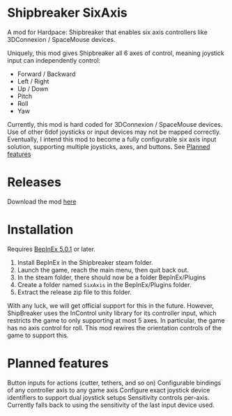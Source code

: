 # Shipbreaker SixAxis

A mod for Hardpace: Shipbreaker that enables six axis controllers like 3DConnexion / SpaceMouse devices.

Uniquely, this mod gives Shipbreaker all 6 axes of control, meaning joystick input can independently control:

- Forward / Backward
- Left / Right
- Up / Down
- Pitch
- Roll
- Yaw

Currently, this mod is hard coded for 3DConnexion / SpaceMouse devices.  Use of other 6dof joysticks or input devices may not be mapped correctly.
Eventually, I intend this mod to become a fully configurable six axis input solution, supporting multiple joysticks, axes, and buttons.  See [Planned features](#planned-features)

# Releases

Download the mod [here](https://github.com/RoboPhred/shipbreaker-sixaxis/releases)

# Installation

Requires [BepInEx 5.0.1](https://github.com/BepInEx/BepInEx/releases) or later.

1. Install BepInEx in the Shipbreaker steam folder.
2. Launch the game, reach the main menu, then quit back out.
3. In the steam folder, there should now be a folder BepInEx/Plugins
4. Create a folder named `SixAxis` in the BepInEx/Plugins folder.
5. Extract the release zip file to this folder.

With any luck, we will get official support for this in the future. However, ShipBreaker uses the InControl unity library for its controller input,
which restricts the game to only supporting at most 5 axes. In particular, the game has no axis control for roll. This mod rewires the orientation controls of the game to support this.

# Planned features

Button inputs for actions (cutter, tethers, and so on)
Configurable bindings of any controller axis to any game axis
Configure exact joystick device identifiers to support dual joystick setups
Sensitivity controls per-axis. Currently falls back to using the sensitivity of the last input device used.
